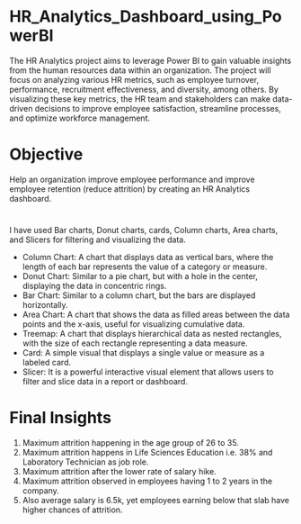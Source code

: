 # HR_Analytics_Dashboard_using_PowerBI
The HR Analytics project aims to leverage Power BI to gain valuable insights from the human resources data within an organization. The project will focus on analyzing various HR metrics, such as employee turnover, performance, recruitment effectiveness, and diversity, among others. By visualizing these key metrics, the HR team and stakeholders can make data-driven decisions to improve employee satisfaction, streamline processes, and optimize workforce management.

# Objective
Help an organization improve employee performance and improve employee retention (reduce attrition) by creating an HR Analytics dashboard.

#
I have used Bar charts, Donut charts, cards, Column charts, Area charts, and Slicers for filtering and visualizing the data.

- Column Chart: A chart that displays data as vertical bars, where the length of each bar represents the value of a category or measure.
- Donut Chart: Similar to a pie chart, but with a hole in the center, displaying the data in concentric rings.
- Bar Chart: Similar to a column chart, but the bars are displayed horizontally.
- Area Chart: A chart that shows the data as filled areas between the data points and the x-axis, useful for visualizing cumulative data.
- Treemap: A chart that displays hierarchical data as nested rectangles, with the size of each rectangle representing a data measure.
- Card: A simple visual that displays a single value or measure as a labeled card.
- Slicer: It is a powerful interactive visual element that allows users to filter and slice data in a report or dashboard.

# Final Insights
1. Maximum attrition happening in the age group of 26 to 35.
2. Maximum attrition happens in Life Sciences Education i.e. 38% and Laboratory Technician as job role.
3. Maximum attrition after the lower rate of salary hike.
4. Maximum attrition observed in employees having 1 to 2 years in the company.
5. Also average salary is 6.5k, yet employees earning below that slab have higher chances of attrition.
